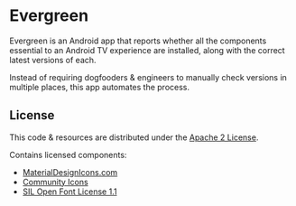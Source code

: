# Evergreen

Evergreen is an Android app that reports whether all the components essential to
an Android TV experience are installed, along with the correct latest versions
of each.

Instead of requiring dogfooders & engineers to manually check versions in
multiple places, this app automates the process.

## License

This code & resources are distributed under the [Apache 2 License](LICENSE).

Contains licensed components:

- [MaterialDesignIcons.com](https://materialdesignicons.com/)
- [Community Icons](https://github.com/Templarian/MaterialDesign)
- [SIL Open Font License 1.1](http://scripts.sil.org/cms/scripts/page.php?item_id=OFL_web)
